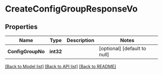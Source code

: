 # CreateConfigGroupResponseVo

## Properties
Name | Type | Description | Notes
------------ | ------------- | ------------- | -------------
**ConfigGroupNo** | **int32** |  | [optional] [default to null]

[[Back to Model list]](../README.md#documentation-for-models) [[Back to API list]](../README.md#documentation-for-api-endpoints) [[Back to README]](../README.md)



